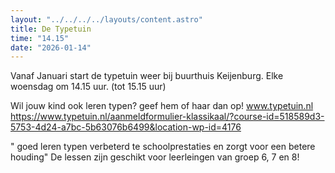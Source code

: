 ```yaml
---
layout: "../../../../layouts/content.astro"
title: De Typetuin
time: "14.15"
date: "2026-01-14"
---
```


Vanaf Januari start de typetuin weer bij buurthuis Keijenburg.
Elke woensdag om 14.15 uur. (tot 15.15 uur)

Wil jouw kind ook leren typen? geef hem of haar dan op!
www.typetuin.nl
https://www.typetuin.nl/aanmeldformulier-klassikaal/?course-id=518589d3-5753-4d24-a7bc-5b63076b6499&location-wp-id=4176 

" goed leren typen verbeterd te schoolprestaties en zorgt voor een betere houding"
De lessen zijn geschikt voor leerleingen van groep 6, 7 en 8!
